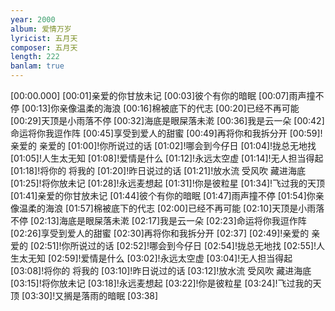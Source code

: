 ```yaml
---
year: 2000
album: 爱情万岁
lyricist: 五月天
composer: 五月天
length: 222
banlam: true
---
```

[00:00.000]
[00:01]亲爱的你甘放未记
[00:03]彼个有你的暗眠
[00:07]雨声撞不停
[00:13]你亲像温柔的海浪
[00:16]棉被底下的代志
[00:20]已经不再可能
[00:29]天顶是小雨落不停
[00:32]海底是眼屎落未漧
[00:36]我是云一朵
[00:42]命运将你我逗作阵
[00:45]享受到爱人的甜蜜
[00:49]再将你和我拆分开
[00:59]!亲爱的 亲爱的
[01:00]!你所说过的话
[01:02]!哪会到今仔日
[01:04]!拢总无地找
[01:05]!人生太无知
[01:08]!爱情是什么
[01:12]!永远太空虚
[01:14]!无人担当得起
[01:18]!将你的 将我的
[01:20]!昨日说过的话
[01:21]!放水流 受风吹 藏进海底
[01:25]!将你放未记
[01:28]!永远麦想起
[01:31]!你是彼粒星
[01:34]!飞过我的天顶
[01:41]亲爱的你甘放未记
[01:44]彼个有你的暗眠
[01:47]雨声撞不停
[01:54]你亲像温柔的海浪
[01:57]棉被底下的代志
[02:00]已经不再可能
[02:10]天顶是小雨落不停
[02:13]海底是眼屎落未漧
[02:17]我是云一朵
[02:23]命运将你我逗作阵
[02:26]享受到爱人的甜蜜
[02:30]再将你和我拆分开
[02:37]
[02:49]!亲爱的 亲爱的
[02:51]!你所说过的话
[02:52]!哪会到今仔日
[02:54]!拢总无地找
[02:55]!人生太无知
[02:59]!爱情是什么
[03:02]!永远太空虚
[03:04]!无人担当得起
[03:08]!将你的 将我的
[03:10]!昨日说过的话
[03:12]!放水流 受风吹 藏进海底
[03:15]!将你放未记
[03:18]!永远麦想起
[03:22]!你是彼粒星
[03:24]!飞过我的天顶
[03:30]!又搁是落雨的暗眠
[03:38]